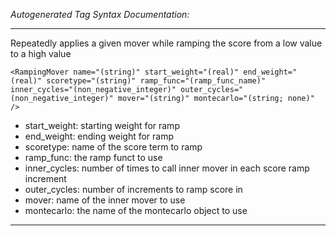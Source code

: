 _Autogenerated Tag Syntax Documentation:_

---
Repeatedly applies a given mover while ramping the score from a low value to a high value

```
<RampingMover name="(string)" start_weight="(real)" end_weight="(real)" scoretype="(string)" ramp_func="(ramp_func_name)" inner_cycles="(non_negative_integer)" outer_cycles="(non_negative_integer)" mover="(string)" montecarlo="(string; none)" />
```

-   start_weight: starting weight for ramp
-   end_weight: ending weight for ramp
-   scoretype: name of the score term to ramp
-   ramp_func: the ramp funct to use
-   inner_cycles: number of times to call inner mover in each score ramp increment
-   outer_cycles: number of increments to ramp score in
-   mover: name of the inner mover to use
-   montecarlo: the name of the montecarlo object to use

---

